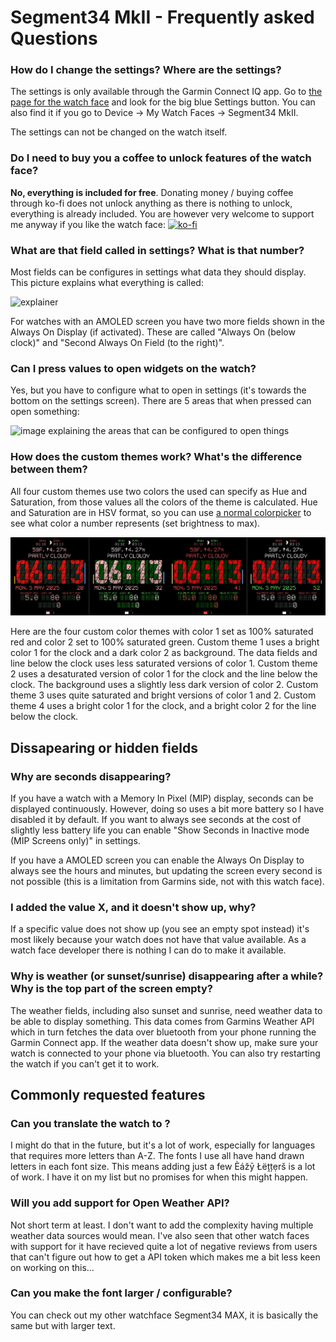 # Segment34 MkII - Frequently asked Questions

### How do I change the settings? Where are the settings?
The settings is only available through the Garmin Connect IQ app. Go to [the page for the watch face](https://apps.garmin.com/apps/aa85d03d-ab89-4e06-b8c6-71a014198593) and look for the big blue Settings button. You can also find it if you go to Device -> My Watch Faces -> Segment34 MkII.

The settings can not be changed on the watch itself.

### Do I need to buy you a coffee to unlock features of the watch face?
**No, everything is included for free**. Donating money / buying coffee through ko-fi does not unlock anything as there is nothing to unlock, everything is already included. You are however very welcome to support me anyway if you like the watch face: [![ko-fi](https://ko-fi.com/img/githubbutton_sm.svg)](https://ko-fi.com/M4M51A1RGV)

### What are that field called in settings? What is that number?
Most fields can be configures in settings what data they should display. This picture explains what everything is called:

![explainer](explainer.png)

For watches with an AMOLED screen you have two more fields shown in the Always On Display (if activated). These are called "Always On (below clock)" and "Second Always On Field (to the right)".

### Can I press values to open widgets on the watch?
Yes, but you have to configure what to open in settings (it's towards the bottom on the settings screen). There are 5 areas that when pressed can open something:

![image explaining the areas that can be configured to open things](press_to_open.png)

### How does the custom themes work? What's the difference between them?
All four custom themes use two colors the used can specify as Hue and Saturation, from those values all the colors of the theme is calculated.
Hue and Saturation are in HSV format, so you can use [a normal colorpicker](https://www.selecolor.com/en/hsv-color-picker/) to see what color a number represents (set brightness to max). 

![the four custom color themes](colorthemes.jpg)

Here are the four custom color themes with color 1 set as 100% saturated red and color 2 set to 100% saturated green.
Custom theme 1 uses a bright color 1 for the clock and a dark color 2 as background. The data fields and line below the clock uses less saturated versions of color 1.
Custom theme 2 uses a desaturated version of color 1 for the clock and the line below the clock. The background uses a slightly less dark version of color 2.
Custom theme 3 uses quite saturated and bright versions of color 1 and 2.
Custom theme 4 uses a bright color 1 for the clock, and a bright color 2 for the line below the clock.

## Dissapearing or hidden fields

### Why are seconds disappearing?
If you have a watch with a Memory In Pixel (MIP) display, seconds can be displayed continuously. However, doing so uses a bit more battery so I have disabled it by default. If you want to always see seconds at the cost of slightly less battery life you can enable "Show Seconds in Inactive mode (MIP Screens only)" in settings.

If you have a AMOLED screen you can enable the Always On Display to always see the hours and minutes, but updating the screen every second is not possible (this is a limitation from Garmins side, not with this watch face).

### I added the value X, and it doesn't show up, why?
If a specific value does not show up (you see an empty spot instead) it's most likely because your watch does not have that value available. As a watch face developer there is nothing I can do to make it available. 

### Why is weather (or sunset/sunrise) disappearing after a while? Why is the top part of the screen empty?
The weather fields, including also sunset and sunrise, need weather data to be able to display something. This data comes from Garmins Weather API which in turn fetches the data over bluetooth from your phone running the Garmin Connect app. If the weather data doesn't show up, make sure your watch is connected to your phone via bluetooth. You can also try restarting the watch if you can't get it to work.

## Commonly requested features

### Can you translate the watch to <language>?
I might do that in the future, but it's a lot of work, especially for languages that requires more letters than A-Z. The fonts I use all have hand drawn letters in each font size. This means adding just a few Èážȳ Łëṱțẹrš is a lot of work. I have it on my list but no promises for when this might happen.

### Will you add support for Open Weather API?
Not short term at least. I don't want to add the complexity having multiple weather data sources would mean. I've also seen that other watch faces with support for it have recieved quite a lot of negative reviews from users that can't figure out how to get a API token which makes me a bit less keen on working on this...

### Can you make the font larger / configurable?
You can check out my other watchface Segment34 MAX, it is basically the same but with larger text.